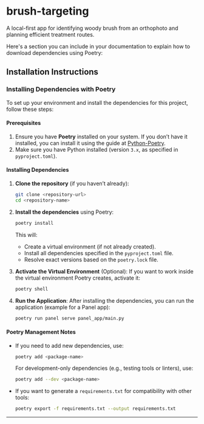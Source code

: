 # brush-targeting
A local-first app for identifying woody brush from an orthophoto and planning efficient treatment routes.

Here's a section you can include in your documentation to explain how to download dependencies using Poetry:


## Installation Instructions
### Installing Dependencies with Poetry

To set up your environment and install the dependencies for this project, follow these steps:

#### Prerequisites
1. Ensure you have **Poetry** installed on your system. If you don’t have it installed, you can install it using the guide at [Python-Poetry](https://python-poetry.org/docs/#installation).
2. Make sure you have Python installed (version `3.x`, as specified in `pyproject.toml`).

#### Installing Dependencies
1. **Clone the repository** (if you haven’t already):
   ```bash
   git clone <repository-url>
   cd <repository-name>
   ```

2. **Install the dependencies** using Poetry:
   ```bash
   poetry install
   ```
   This will:
   - Create a virtual environment (if not already created).
   - Install all dependencies specified in the `pyproject.toml` file.
   - Resolve exact versions based on the `poetry.lock` file.

3. **Activate the Virtual Environment** (Optional):
   If you want to work inside the virtual environment Poetry creates, activate it:
   ```bash
   poetry shell
   ```

4. **Run the Application**:
   After installing the dependencies, you can run the application (example for a Panel app):
   ```bash
   poetry run panel serve panel_app/main.py
   ```


#### Poetry Management Notes
- If you need to add new dependencies, use:
  ```bash
  poetry add <package-name>
  ```
  For development-only dependencies (e.g., testing tools or linters), use:
  ```bash
  poetry add --dev <package-name>
  ```

- If you want to generate a `requirements.txt` for compatibility with other tools:
  ```bash
  poetry export -f requirements.txt --output requirements.txt
  ```

---
 
